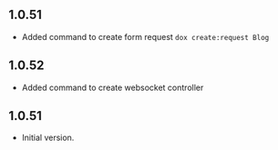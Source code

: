 ## 1.0.51

- Added command to create form request `dox create:request Blog`

## 1.0.52

- Added command to create websocket controller

## 1.0.51

- Initial version.

